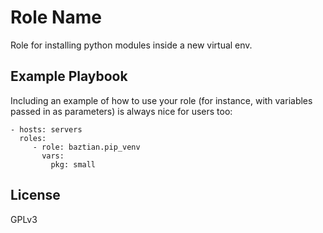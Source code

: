 Role Name
=========

Role for installing python modules inside a new virtual env.

Example Playbook
----------------

Including an example of how to use your role (for instance, with variables passed in as parameters) is always nice for users too:

    - hosts: servers
      roles:
         - role: baztian.pip_venv
           vars:
             pkg: small

License
-------

GPLv3
